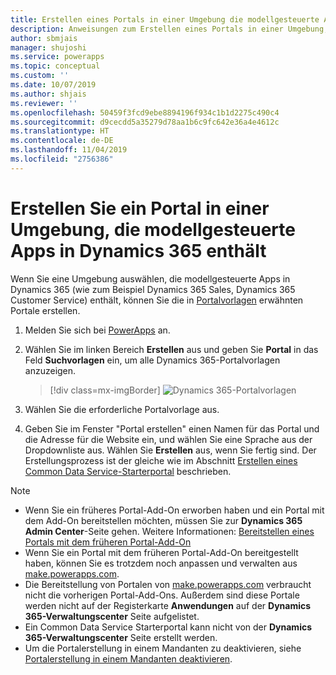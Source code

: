 ```yaml
---
title: Erstellen eines Portals in einer Umgebung die modellgesteuerte Apps in Dynamics 365 enthält | Microsoft-Dokumentation
description: Anweisungen zum Erstellen eines Portals in einer Umgebung, die modellgesteuerte Apps in Dynamics 365 enthält.
author: sbmjais
manager: shujoshi
ms.service: powerapps
ms.topic: conceptual
ms.custom: ''
ms.date: 10/07/2019
ms.author: shjais
ms.reviewer: ''
ms.openlocfilehash: 50459f3fcd9ebe8894196f934c1b1d2275c490c4
ms.sourcegitcommit: d9cecdd5a35279d78aa1b6c9fc642e36a4e4612c
ms.translationtype: HT
ms.contentlocale: de-DE
ms.lasthandoff: 11/04/2019
ms.locfileid: "2756386"
---
```

# <a name="create-a-portal-in-an-environment-containing-model-driven-apps-in-dynamics-365"></a>Erstellen Sie ein Portal in einer Umgebung, die modellgesteuerte Apps in Dynamics 365 enthält

Wenn Sie eine Umgebung auswählen, die modellgesteuerte Apps in Dynamics 365 (wie zum Beispiel Dynamics 365 Sales, Dynamics 365 Customer Service) enthält, können Sie die in [Portalvorlagen](portal-templates.md) erwähnten Portale erstellen.

1.  Melden Sie sich bei [PowerApps](https://make.powerapps.com) an.

2.  Wählen Sie im linken Bereich **Erstellen** aus und geben Sie **Portal** in das Feld **Suchvorlagen** ein, um alle Dynamics 365-Portalvorlagen anzuzeigen.

    > [!div class=mx-imgBorder]
    > ![Dynamics 365-Portalvorlagen](media/dynamics-portals.png "Dynamics 365-Portalvorlagen")  

3.  Wählen Sie die erforderliche Portalvorlage aus.

4.  Geben Sie im Fenster "Portal erstellen" einen Namen für das Portal und die Adresse für die Website ein, und wählen Sie eine Sprache aus der Dropdownliste aus. Wählen Sie **Erstellen** aus, wenn Sie fertig sind. Der Erstellungsprozess ist der gleiche wie im Abschnitt [Erstellen eines Common Data Service-Starterportal](create-portal.md) beschrieben.

> [!NOTE]
> - Wenn Sie ein früheres Portal-Add-On erworben haben und ein Portal mit dem Add-On bereitstellen möchten, müssen Sie zur **Dynamics 365 Admin Center**-Seite gehen. Weitere Informationen: [Bereitstellen eines Portals mit dem früheren Portal-Add-On](provision-portal-add-on.md)
> - Wenn Sie ein Portal mit dem früheren Portal-Add-On bereitgestellt haben, können Sie es trotzdem noch anpassen und verwalten aus [make.powerapps.com](https://make.powerapps.com).
> - Die Bereitstellung von Portalen von [make.powerapps.com](https://make.powerapps.com) verbraucht nicht die vorherigen Portal-Add-Ons. Außerdem sind diese Portale werden nicht auf der Registerkarte **Anwendungen** auf der **Dynamics 365-Verwaltungscenter** Seite aufgelistet.
> - Ein Common Data Service Starterportal kann nicht von der **Dynamics 365-Verwaltungscenter** Seite erstellt werden.
> - Um die Portalerstellung in einem Mandanten zu deaktivieren, siehe [Portalerstellung in einem Mandanten deaktivieren](create-portal.md#disable-portal-creation-in-a-tenant).

